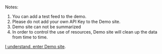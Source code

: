 Notes:

1. You can add a test feed to the demo.
2. Please do not add your own API Key to the Demo site.
3. Demo site can not be summarized
4. In order to control the use of resources, Demo site will clean up the data from time to time.

[I understand, enter Demo site](https://demo.rssbox.app).